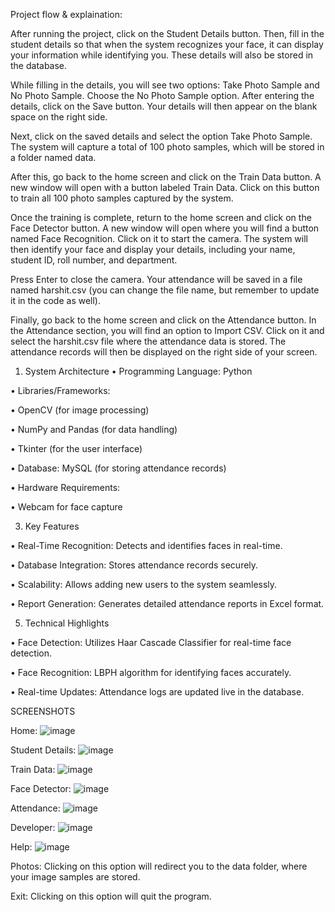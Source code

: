 Project flow & explaination:


After running the project, click on the Student Details button. Then, fill in the student details so that when the system recognizes your face, it can display your information while identifying you. These details will also be stored in the database.

While filling in the details, you will see two options: Take Photo Sample and No Photo Sample. Choose the No Photo Sample option. After entering the details, click on the Save button. Your details will then appear on the blank space on the right side.

Next, click on the saved details and select the option Take Photo Sample. The system will capture a total of 100 photo samples, which will be stored in a folder named data.

After this, go back to the home screen and click on the Train Data button. A new window will open with a button labeled Train Data. Click on this button to train all 100 photo samples captured by the system.

Once the training is complete, return to the home screen and click on the Face Detector button. A new window will open where you will find a button named Face Recognition. Click on it to start the camera. The system will then identify your face and display your details, including your name, student ID, roll number, and department.

Press Enter to close the camera. Your attendance will be saved in a file named harshit.csv (you can change the file name, but remember to update it in the code as well).

Finally, go back to the home screen and click on the Attendance button. In the Attendance section, you will find an option to Import CSV. Click on it and select the harshit.csv file where the attendance data is stored. The attendance records will then be displayed on the right side of your screen.

1. System Architecture
• Programming Language: Python

• Libraries/Frameworks:

• OpenCV (for image processing)

• NumPy and Pandas (for data handling)

• Tkinter (for the user interface)

• Database: MySQL (for storing attendance records)

• Hardware Requirements:

• Webcam for face capture

3. Key Features
   
• Real-Time Recognition: Detects and identifies faces in real-time.

• Database Integration: Stores attendance records securely.

• Scalability: Allows adding new users to the system seamlessly.

• Report Generation: Generates detailed attendance reports in Excel
format.

5. Technical Highlights
   
• Face Detection: Utilizes Haar Cascade Classifier for real-time face
detection.

• Face Recognition: LBPH algorithm for identifying faces accurately.

• Real-time Updates: Attendance logs are updated live in the
database.


SCREENSHOTS

Home:
![image](https://github.com/user-attachments/assets/01f0d7d6-3ba8-49be-a707-07a5d833bfe5)

Student Details:
![image](https://github.com/user-attachments/assets/192f11f2-d823-46ba-9103-24d9a6b4bbbb)

Train Data:
![image](https://github.com/user-attachments/assets/ddaea520-a482-4fad-b8d8-17587b9fa90d)

Face Detector:
![image](https://github.com/user-attachments/assets/2cccaea8-33a9-40ca-afaf-d2bed63a27c3)

Attendance:
![image](https://github.com/user-attachments/assets/50e0190a-2919-499c-b872-5dfa58c6f2a8)

Developer:
![image](https://github.com/user-attachments/assets/53754f83-4315-496c-874d-bb29c2d3ed6f)

Help:
![image](https://github.com/user-attachments/assets/1863b517-a0c0-4ca5-aac0-ea7bbed5059c)

Photos: Clicking on this option will redirect you to the data folder, where your image samples are stored.

Exit: Clicking on this option will quit the program.









